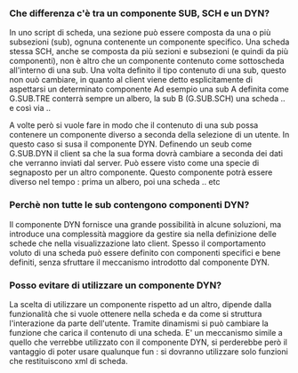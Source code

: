 ### **Che differenza c'è tra un componente SUB, SCH e un DYN?**

In uno script di scheda, una sezione può essere composta da una o più subsezioni (sub), ognuna contenente un componente specifico.
Una scheda stessa SCH, anche se composta da più sezioni e subsezioni (e quindi da più componenti), non è altro che un componente contenuto come sottoscheda all'interno di una sub.
Una volta definito il tipo contenuto di una sub, questo non ouò cambiare, in quanto al client viene detto esplicitamente di aspettarsi un determinato componente
Ad esempio una sub A definita come G.SUB.TRE conterrà sempre un albero, la sub B (G.SUB.SCH) una scheda .. e così via ..

A volte però si vuole fare in modo che il contenuto di una sub possa contenere un componente diverso a seconda della selezione di un utente.
In questo caso si susa il componente DYN.
Definendo un seub come G.SUB.DYN il client sa che la sua forma dovrà cambiare a seconda dei dati che verranno inviati dal server.
Può essere visto come una specie di segnaposto per un altro componente.
Questo componente potrà essere diverso nel tempo :  prima un albero, poi una scheda .. etc

### **Perchè non tutte le sub contengono componenti DYN?**

Il componente DYN fornisce una grande possibilità in alcune soluzioni, ma introduce una complessità maggiore da gestire sia nella definizione delle schede che nella visualizzazione lato client.
Spesso il comportamento voluto di una scheda può essere definito con componenti specifici e bene definiti, senza sfruttare il meccanismo introdotto dal componente DYN.

### **Posso evitare di utilizzare un componente DYN?**

La scelta di utilizzare un componente rispetto ad un altro, dipende dalla funzionalità che si vuole ottenere nella scheda e da come si struttura l'interazione da parte dell'utente.
Tramite dinamismi si può cambiare la funzione che carica il contenuto di una scheda.
E' un meccanismo simile a quello che verrebbe utilizzato con il componente DYN, si perderebbe però il vantaggio di poter usare qualunque fun :  si dovranno utilizzare solo funzioni che restituiscono xml di scheda.

